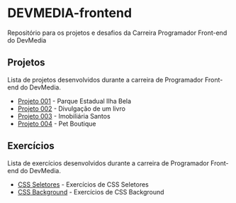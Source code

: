 # DEVMEDIA-frontend
Repositório para os projetos e desafios da Carreira Programador Front-end do DevMedia

## Projetos

Lista de projetos desenvolvidos durante a carreira de Programador Front-end do DevMedia.

- [Projeto 001](/[PROJETO%20001]%20Parque%20Ilha%20Bela/) - Parque Estadual Ilha Bela
- [Projeto 002](/[PROJETO%20002]%20Divulgação%20de%20um%20livro/) - Divulgação de um livro
- [Projeto 003](/[PROJETO%20003]%20Imobiliária%20Santos/) - Imobiliária Santos
- [Projeto 004](/[PROJETO%20004]%20Pet%20Boutique/) - Pet Boutique

## Exercícios

Lista de exercícios desenvolvidos durante a carreira de Programador Front-end do DevMedia.

- [CSS Seletores](/[Exercícios%20Práticos]/[02-04]%20CSS%20Seletores/) - Exercícios de CSS Seletores
- [CSS Background](/[Exercícios%20Práticos]/[04-04]%20CSS%20Background/) - Exercícios de CSS Background
